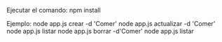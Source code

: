 Ejecutar el comando:
npm install

Ejemplo: 
node app.js crear -d 'Comer'
node app.js actualizar -d 'Comer'
node app.js listar
node app.js borrar -d'Comer'
node app.js listar

